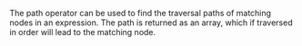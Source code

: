 The path operator can be used to find the traversal paths of matching nodes in an expression. The path is returned as an array, which if traversed in order will lead to the matching node.